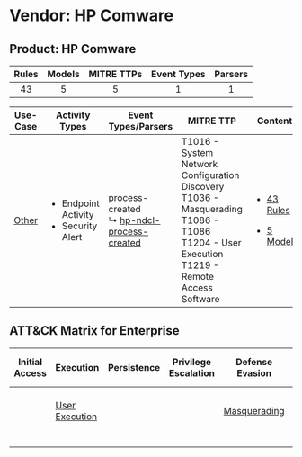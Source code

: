 Vendor: HP Comware
==================
Product: HP Comware
-------------------
| Rules | Models | MITRE TTPs | Event Types | Parsers |
|:-----:|:------:|:----------:|:-----------:|:-------:|
|  43   |   5    |     5      |      1      |    1    |

|                Use-Case                | Activity Types                                             | Event Types/Parsers                                                                                    | MITRE TTP                                                                                                                                               | Content                                                                                                 |
|:--------------------------------------:| ---------------------------------------------------------- | ------------------------------------------------------------------------------------------------------ | ------------------------------------------------------------------------------------------------------------------------------------------------------- | ------------------------------------------------------------------------------------------------------- |
| [Other](../../../UseCases/uc_other.md) | <ul><li>Endpoint Activity</li><li>Security Alert</li></ul> |  process-created<br> ↳ [hp-ndcl-process-created](Parsers/parserContent_hp-ndcl-process-created.md)<br> | T1016 - System Network Configuration Discovery<br>T1036 - Masquerading<br>T1086 - T1086<br>T1204 - User Execution<br>T1219 - Remote Access Software<br> | [<ul><li>43 Rules</li></ul><ul><li>5 Models</li></ul>](Rules_Models/r_m_hp_comware_hp_comware_Other.md) |

ATT&CK Matrix for Enterprise
----------------------------
| Initial Access | Execution                                                           | Persistence | Privilege Escalation | Defense Evasion                                                   | Credential Access | Discovery                                                                                   | Lateral Movement | Collection | Command and Control                                                         | Exfiltration | Impact |
| -------------- | ------------------------------------------------------------------- | ----------- | -------------------- | ----------------------------------------------------------------- | ----------------- | ------------------------------------------------------------------------------------------- | ---------------- | ---------- | --------------------------------------------------------------------------- | ------------ | ------ |
|                | [User Execution](https://attack.mitre.org/techniques/T1204)<br><br> |             |                      | [Masquerading](https://attack.mitre.org/techniques/T1036)<br><br> |                   | [System Network Configuration Discovery](https://attack.mitre.org/techniques/T1016)<br><br> |                  |            | [Remote Access Software](https://attack.mitre.org/techniques/T1219)<br><br> |              |        |